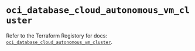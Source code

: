# `oci_database_cloud_autonomous_vm_cluster`

Refer to the Terraform Registory for docs: [`oci_database_cloud_autonomous_vm_cluster`](https://registry.terraform.io/providers/oracle/oci/6.18.0/docs/resources/database_cloud_autonomous_vm_cluster).
